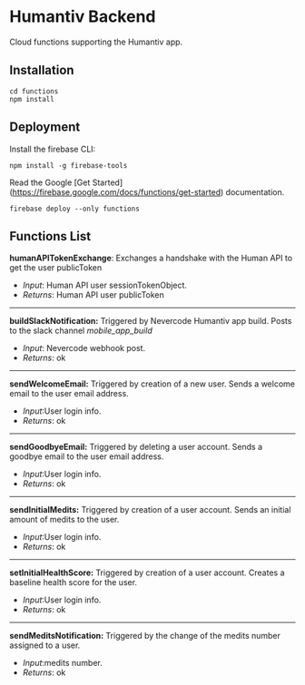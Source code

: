 # Humantiv Backend

Cloud functions supporting the Humantiv app.

## Installation

```
cd functions
npm install
```
## Deployment
Install the firebase CLI:
```
npm install -g firebase-tools
```
Read the Google \[Get Started\](https://firebase.google.com/docs/functions/get-started) documentation.
```
firebase deploy --only functions
```

## Functions List
**humanAPITokenExchange**:
Exchanges a handshake with the Human API to get the user publicToken
-  *Input*: Human API user sessionTokenObject.
-  *Returns*: Human API user publicToken
---
**buildSlackNotification:**
Triggered by Nevercode Humantiv app build. Posts to the slack channel *mobile_app_build*
-  *Input*: Nevercode webhook post.
-  *Returns*: ok
---
**sendWelcomeEmail:**
Triggered by creation of a new user. Sends a welcome email to the user email address.
-  *Input*:User login info.
-  *Returns*: ok
---
**sendGoodbyeEmail:**
Triggered by deleting a user account. Sends a goodbye email to the user email address.
-  *Input*:User login info.
-  *Returns*: ok
---
**sendInitialMedits:**
Triggered by creation of a user account. Sends an initial amount of medits to the user.
-  *Input*:User login info.
-  *Returns*: ok
---
**setInitialHealthScore:**
Triggered by creation of a user account. Creates a baseline health score for the user.
-  *Input*:User login info.
-  *Returns*: ok
---
**sendMeditsNotification:**
Triggered by the change of the medits number assigned to a user.
-  *Input*:medits number.
-  *Returns*: ok